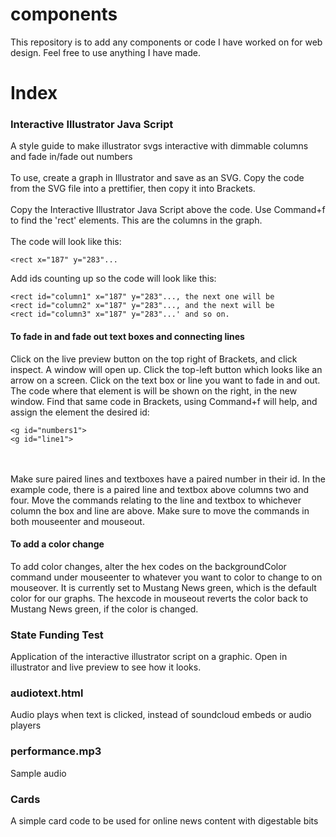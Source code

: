 # components

This repository is to add any components or code I have worked on for web design. Feel free to use anything I have made.

<h1>Index</h1>
<h3>Interactive Illustrator Java Script</h3> <p>A style guide to make illustrator svgs interactive with dimmable columns and fade in/fade out numbers
<br><br>
To use, create a graph in Illustrator and save as an SVG. Copy the code from the SVG file into a prettifier, then copy it into Brackets.<br><br>Copy the Interactive Illustrator Java Script above the code. Use Command+f to find the 'rect' elements. This are the columns in the graph.
<br><br> 
The code will look like this: 
  
  ```
  <rect x="187" y="283"...
  ```
  
 Add ids counting up so the code will look like this: 
 
 ```
 <rect id="column1" x="187" y="283"..., the next one will be 
 <rect id="column2" x="187" y="283"..., and the next will be 
 <rect id="column3" x="187" y="283"...' and so on.
 ```

<h4>To fade in and fade out text boxes and connecting lines</h4>

Click on the live preview button on the top right of Brackets, and click inspect. A window will open up. Click the top-left button which looks like an arrow on a screen. Click on the text box or line you want to fade in and out. The code where that element is will be shown on the right, in the new window. Find that same code in Brackets, using Command+f will help, and assign the element the desired id: 

```
<g id="numbers1">
<g id="line1">
```
  
  <br><br>
  Make sure paired lines and textboxes have a paired number in their id. In the example code, there is a paired line and textbox above columns two and four. Move the commands relating to the line and textbox to whichever column the box and line are above. Make sure to move  the commands in both mouseenter and mouseout.
  <h4>To add a color change</h4>
    To add color changes, alter the hex codes on the backgroundColor command under mouseenter to whatever you want to color to change to on mouseover. It is currently set to Mustang News green, which is the default color for our graphs. The hexcode in mouseout reverts the color back to Mustang News green, if the color is changed. </p>
<h3>State Funding Test</h3> Application of the interactive illustrator script on a graphic. Open in illustrator and live preview to see how it looks.
<h3>audiotext.html</h3> Audio plays when text is clicked, instead of soundcloud embeds or audio players
<h3>performance.mp3</h3> Sample audio
<h3>Cards</h3> A simple card code to be used for online news content with digestable bits
